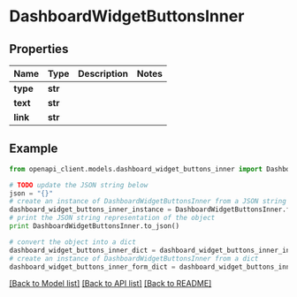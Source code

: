 # DashboardWidgetButtonsInner


## Properties
Name | Type | Description | Notes
------------ | ------------- | ------------- | -------------
**type** | **str** |  | 
**text** | **str** |  | 
**link** | **str** |  | 

## Example

```python
from openapi_client.models.dashboard_widget_buttons_inner import DashboardWidgetButtonsInner

# TODO update the JSON string below
json = "{}"
# create an instance of DashboardWidgetButtonsInner from a JSON string
dashboard_widget_buttons_inner_instance = DashboardWidgetButtonsInner.from_json(json)
# print the JSON string representation of the object
print DashboardWidgetButtonsInner.to_json()

# convert the object into a dict
dashboard_widget_buttons_inner_dict = dashboard_widget_buttons_inner_instance.to_dict()
# create an instance of DashboardWidgetButtonsInner from a dict
dashboard_widget_buttons_inner_form_dict = dashboard_widget_buttons_inner.from_dict(dashboard_widget_buttons_inner_dict)
```
[[Back to Model list]](../README.md#documentation-for-models) [[Back to API list]](../README.md#documentation-for-api-endpoints) [[Back to README]](../README.md)


